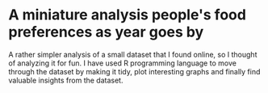 # A miniature analysis people's food preferences as year goes by

A rather simpler analysis of a small dataset that I found online, so I thought of analyzing it for fun.
I have used R programming language to move through the dataset by making it tidy, plot interesting graphs and finally find valuable insights from the dataset.
